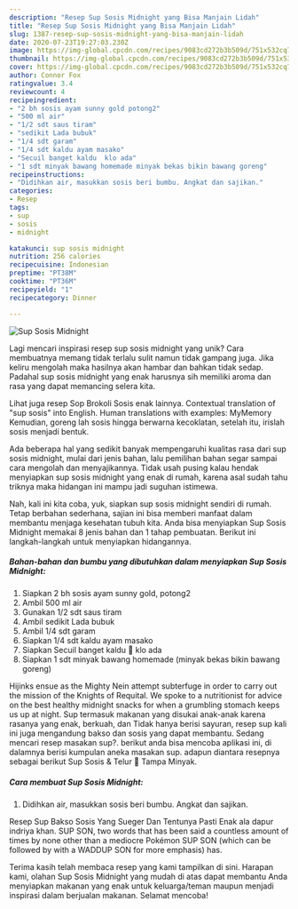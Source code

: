 ```yaml
---
description: "Resep Sup Sosis Midnight yang Bisa Manjain Lidah"
title: "Resep Sup Sosis Midnight yang Bisa Manjain Lidah"
slug: 1387-resep-sup-sosis-midnight-yang-bisa-manjain-lidah
date: 2020-07-23T19:27:03.230Z
image: https://img-global.cpcdn.com/recipes/9083cd272b3b509d/751x532cq70/sup-sosis-midnight-foto-resep-utama.jpg
thumbnail: https://img-global.cpcdn.com/recipes/9083cd272b3b509d/751x532cq70/sup-sosis-midnight-foto-resep-utama.jpg
cover: https://img-global.cpcdn.com/recipes/9083cd272b3b509d/751x532cq70/sup-sosis-midnight-foto-resep-utama.jpg
author: Connor Fox
ratingvalue: 3.4
reviewcount: 4
recipeingredient:
- "2 bh sosis ayam sunny gold potong2"
- "500 ml air"
- "1/2 sdt saus tiram"
- "sedikit Lada bubuk"
- "1/4 sdt garam"
- "1/4 sdt kaldu ayam masako"
- "Secuil banget kaldu  klo ada"
- "1 sdt minyak bawang homemade minyak bekas bikin bawang goreng"
recipeinstructions:
- "Didihkan air, masukkan sosis beri bumbu. Angkat dan sajikan."
categories:
- Resep
tags:
- sup
- sosis
- midnight

katakunci: sup sosis midnight 
nutrition: 256 calories
recipecuisine: Indonesian
preptime: "PT38M"
cooktime: "PT36M"
recipeyield: "1"
recipecategory: Dinner

---
```



![Sup Sosis Midnight](https://img-global.cpcdn.com/recipes/9083cd272b3b509d/751x532cq70/sup-sosis-midnight-foto-resep-utama.jpg)

Lagi mencari inspirasi resep sup sosis midnight yang unik? Cara membuatnya memang tidak terlalu sulit namun tidak gampang juga. Jika keliru mengolah maka hasilnya akan hambar dan bahkan tidak sedap. Padahal sup sosis midnight yang enak harusnya sih memiliki aroma dan rasa yang dapat memancing selera kita.

Lihat juga resep Sop Brokoli Sosis enak lainnya. Contextual translation of &#34;sup sosis&#34; into English. Human translations with examples: MyMemory Kemudian, goreng lah sosis hingga berwarna kecoklatan, setelah itu, irislah sosis menjadi bentuk.

Ada beberapa hal yang sedikit banyak mempengaruhi kualitas rasa dari sup sosis midnight, mulai dari jenis bahan, lalu pemilihan bahan segar sampai cara mengolah dan menyajikannya. Tidak usah pusing kalau hendak menyiapkan sup sosis midnight yang enak di rumah, karena asal sudah tahu triknya maka hidangan ini mampu jadi suguhan istimewa.


Nah, kali ini kita coba, yuk, siapkan sup sosis midnight sendiri di rumah. Tetap berbahan sederhana, sajian ini bisa memberi manfaat dalam membantu menjaga kesehatan tubuh kita. Anda bisa menyiapkan Sup Sosis Midnight memakai 8 jenis bahan dan 1 tahap pembuatan. Berikut ini langkah-langkah untuk menyiapkan hidangannya.

<!--inarticleads1-->

##### Bahan-bahan dan bumbu yang dibutuhkan dalam menyiapkan Sup Sosis Midnight:

1. Siapkan 2 bh sosis ayam sunny gold, potong2
1. Ambil 500 ml air
1. Gunakan 1/2 sdt saus tiram
1. Ambil sedikit Lada bubuk
1. Ambil 1/4 sdt garam
1. Siapkan 1/4 sdt kaldu ayam masako
1. Siapkan Secuil banget kaldu 🍄 klo ada
1. Siapkan 1 sdt minyak bawang homemade (minyak bekas bikin bawang goreng)


Hijinks ensue as the Mighty Nein attempt subterfuge in order to carry out the mission of the Knights of Requital. We spoke to a nutritionist for advice on the best healthy midnight snacks for when a grumbling stomach keeps us up at night. Sup termasuk makanan yang disukai anak-anak karena rasanya yang enak, berkuah, dan Tidak hanya berisi sayuran, resep sup kali ini juga mengandung bakso dan sosis yang dapat membantu. Sedang mencari resep masakan sup?. berikut anda bisa mencoba aplikasi ini, di dalamnya berisi kumpulan aneka masakan sup. adapun diantara resepnya sebagai berikut  Sup Sosis &amp; Telur 🥚 Tampa Minyak. 

<!--inarticleads2-->

##### Cara membuat Sup Sosis Midnight:

1. Didihkan air, masukkan sosis beri bumbu. Angkat dan sajikan.


Resep Sup Bakso Sosis Yang Sueger Dan Tentunya Pasti Enak ala dapur indriya khan. SUP SON, two words that has been said a countless amount of times by none other than a mediocre Pokémon SUP SON (which can be followed by with a WADDUP SON for more emphasis) has. 

Terima kasih telah membaca resep yang kami tampilkan di sini. Harapan kami, olahan Sup Sosis Midnight yang mudah di atas dapat membantu Anda menyiapkan makanan yang enak untuk keluarga/teman maupun menjadi inspirasi dalam berjualan makanan. Selamat mencoba!
